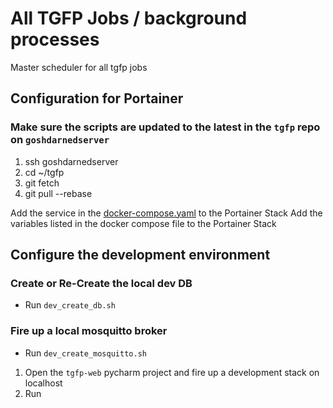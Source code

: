 # All TGFP Jobs / background processes

Master scheduler for all tgfp jobs

## Configuration for Portainer

### Make sure the scripts are updated to the latest in the `tgfp` repo on `goshdarnedserver`
1. ssh goshdarnedserver
2. cd ~/tgfp
3. git fetch
4. git pull --rebase

Add the service in the [docker-compose.yaml](docker-compose.yaml) to the Portainer Stack
Add the variables listed in the docker compose file to the Portainer Stack


## Configure the development environment

### Create or Re-Create the local dev DB
* Run `dev_create_db.sh`
### Fire up a local mosquitto broker
* Run `dev_create_mosquitto.sh`
1. Open the `tgfp-web` pycharm project and fire up a development stack on localhost
2. Run 